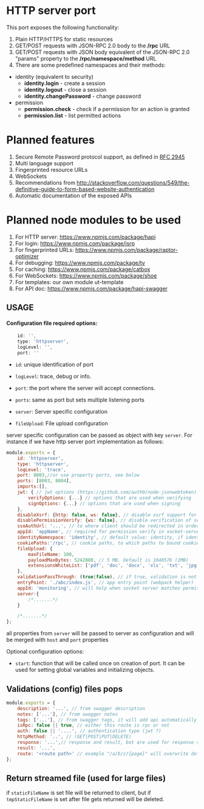# HTTP server port

This port exposes the following functionality:

1. Plain HTTP/HTTPS for static resources
1. GET/POST requests with JSON-RPC 2.0 body to the **/rpc** URL
1. GET/POST requests with JSON body equivalent of the JSON-RPC 2.0 "params" property to the **/rpc/namespace/method** URL
1. There are some predefined namespaces and their methods:
  * identity (equivalent to security)
    * **identity.login** - create a session
    * **identity.logout** - close a session
    * **identity.changePassword** - change password
  * permission
    * **permission.check** - check if a permission for an action is granted
    * **permission.list** - list permitted actions

# Planned features

1. Secure Remote Password protocol support, as defined in [RFC 2945](http://tools.ietf.org/html/rfc2945)
1. Multi language support
1. Fingerprinted resource URLs
1. WebSockets
1. Recommendations from http://stackoverflow.com/questions/549/the-definitive-guide-to-form-based-website-authentication
1. Automatic documentation of the exposed APIs

# Planned node modules to be used

1. For HTTP server: https://www.npmjs.com/package/hapi
1. For login: https://www.npmjs.com/package/jsrp
1. For fingerprinted URLs: https://www.npmjs.com/package/raptor-optimizer
1. For debugging: https://www.npmjs.com/package/tv
1. For caching: https://www.npmjs.com/package/catbox
1. For WebSockets: https://www.npmjs.com/package/shoe
1. For templates: our own module ut-template
1. For API doc: https://www.npmjs.com/package/hapi-swagger

## USAGE

#### Configuration file required options:

```javascript
    id: '',
    type: 'httpserver',
    logLevel: '',
    port: ''
```

* `id`: unique identification of port

* `logLevel`: trace, debug or info.

* `port`: the port where the server will accept connections.

* `ports`: same as port but sets multiple listening ports

* `server`: Server specific configuration

* `fileUpload`: File upload configuration

server specific configuration can be passed as object with key `server`.
For instance if we have http server port implementation as follows:
```javascript
module.exports = {
    id: 'httpserver',
    type: 'httpserver',
    logLevel: 'trace',
    port: 8003,//or use property ports, see below
    ports: [8003, 8004],
    imports:[],
    jwt: { // jwt options (https://github.com/auth0/node-jsonwebtoken)
        verifyOptions: {...} // options that are used when verifying
        signOptions: {...} // options that are used when signing
    },
    disableXsrf: {http: false, ws: false}, // disable xsrf support for http and ws(web sockets)
    disablePermissionVerify: {ws: false}, // disable verification of services, eg pass requests without checks
    ssoAuthUrl: '...', // to where client should be redirected in order to make single sign on authentication
    appId: 'appName', // required for permission verify in socket-server
    identityNamespace: 'identity', // default value: identity, if identityNamespace is set to false, no identity check will be applied. this is useful when other namespace than identity will be used for identity check
    cookiePaths:'/rpc', // cookie paths, to which paths to bound cookies to, default: /rpc
    fileUpload: {
        maxFileName: 100,
        payloadMaxBytes: 5242880, // 5 MB. Default is 1048576 (1MB)
        extensionsWhiteList: ['pdf', 'doc', 'docx', 'xls', 'txt', 'jpg', 'jpeg', 'png']
    },
    validationPassThrough: (true|false), // if true, validation is not mandatory for methods. default policy: restrictive
    entryPoint: './abc/index.js', // app entry point (webpack helper)
    appId: 'monitoring', // will help when socket server matches permissions.
    server:{
        /*.......*/
    }

    /*.......*/
};
```
all properties from `server` will be passed to server as configuration and will be merged with `host` and `port` properties


Optional configuration options:
* `start`: function that will be called once on creation of port. It can be used for setting global variables and initializing objects.

## Validations (config) files pops

```javascript
module.exports = {
    description: '...', // from swagger description
    notes: ['...'], // from swagger notes
    tags: ['...'], // from swagger tags, it will add api automatically
    isRpc: false || true, // either this route is rpc or not
    auth: false || '....', // authentication type (jwt ?)
    httpMethod: '..', // (GET|POST|PUT|DELETE)
    response: '...',// response and result, bot are used for response validation, if both are omitted response will not bi validated!
    result: '...',
    route: '<route path>' // example "/a/b/c/{page}" will overwrite default defined route path
};
```

## Return streamed file (used for large files)
if `staticFileName` is set file will be returned to client, but if `tmpStaticFileName` is set after file gets returned will be deleted.
